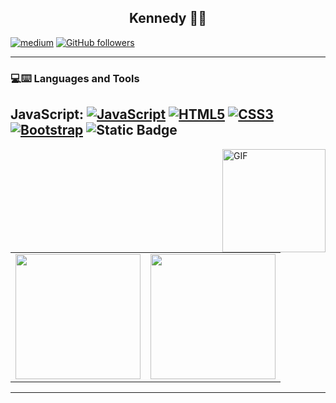 <h2 align="center"> Kennedy  👨‍💻</h2>

[![medium](https://aleen42.github.io/badges/src/medium.svg)](https://medium.com/@)
[![GitHub followers](https://img.shields.io/github/followers/Kennedyr3.svg?style=social&label=Follow&maxAge=2592000)](https://github.com/Kennedyr3?tab=followers)

----

### 💻:keyboard: Languages and Tools

**JavaScript**:
  [![JavaScript](https://img.shields.io/badge/-JavaScript-black?style=flat&logo=javascript&link=https://github.com/Quananhle/Front-End-Dev)](https://github.com/Kennedyr3/frontend-birita)
  [![HTML5](https://img.shields.io/badge/-HTML5-E34F26?style=flat&logo=html5&logoColor=white&link=https://github.com/Kennedyr3/frontend-birita)](https://github.com/Kennedyr3/frontend-birita) 
  [![CSS3](https://img.shields.io/badge/-CSS3-1572B6?style=flat&logo=css3&link=https://github.com/Kennedyr3/frontend-birita)](https://github.com/Kennedyr3/frontend-birita) 
  [![Bootstrap](https://img.shields.io/badge/-Bootstrap-purple?style=flat&logo=bootstrap&link=https://github.com/Kennedyr3/frontend-birita)](https://github.com/Kennedyr3/frontend-birita)
  ![Static Badge](https://img.shields.io/badge/Bitbucket-%23252525?logo=Bitbucket)
----

<!--
![Kennedy github stats](https://github-readme-stats.vercel.app/api?username=kennedyr3&show_icons=true&theme=chartreuse-dark)
-->
 <img align="right" height="165" alt="GIF" src="https://i.pinimg.com/originals/e4/26/70/e426702edf874b181aced1e2fa5c6cde.gif" />

<table cellpadding="0">
  <tr style="padding: 0">
    <!-- GitHub Stats Card -->  
    <td valign="top"><img height="200" src="https://github-readme-stats.vercel.app/api?username=kennedyr3&show_icons=true&theme=radical#gh-dark-mode-only"/></td>
    <!-- GitHub Top Language Card -->
    <td valign="top"><img height="200" src="https://github-readme-stats.vercel.app/api/top-langs/?username=kennedyr3&layout=compact&theme=radical&custom_title=Languages"/></td>
  </tr>
</table>

----
 
<!--
**Kennedyr3/Kennedyr3** is a ✨ _special_ ✨ repository because its `README.md` (this file) appears on your GitHub profile.

Here are some ideas to get you started:

- 🔭 I’m currently working on ...
- 🌱 I’m currently learning ...
- 👯 I’m looking to collaborate on ...
- 🤔 I’m looking for help with ...
- 💬 Ask me about ...
- 📫 How to reach me: ...
- 😄 Pronouns: ...
- ⚡ Fun fact: ...
-->

